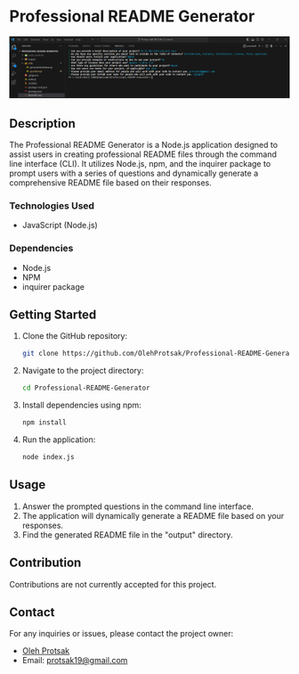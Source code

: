 # Professional README Generator

![Project Screenshot](assets/images/Screenshot_1.png)

## Description

The Professional README Generator is a Node.js application designed to assist users in creating professional README files through the command line interface (CLI). It utilizes Node.js, npm, and the inquirer package to prompt users with a series of questions and dynamically generate a comprehensive README file based on their responses.

### Technologies Used

- JavaScript (Node.js)

### Dependencies

- Node.js
- NPM
- inquirer package

## Getting Started

1. Clone the GitHub repository:

   ```bash
   git clone https://github.com/OlehProtsak/Professional-README-Generator.git
   ```

2. Navigate to the project directory:

   ```bash
   cd Professional-README-Generator
   ```

3. Install dependencies using npm:

   ```bash
   npm install
   ```

4. Run the application:
   ```bash
   node index.js
   ```

## Usage

1. Answer the prompted questions in the command line interface.
2. The application will dynamically generate a README file based on your responses.
3. Find the generated README file in the "output" directory.

## Contribution

Contributions are not currently accepted for this project.

## Contact

For any inquiries or issues, please contact the project owner:

- [Oleh Protsak](https://github.com/OlehProtsak)
- Email: protsak19@gmail.com

```

```
